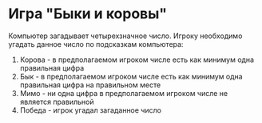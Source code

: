 # Игра "Быки и коровы"
Компьютер загадывает четырехзначное число. Игроку необходимо угадать данное число по подсказкам компьютера:
1. Корова - в предполагаемом игроком числе есть как минимум одна правильная цифра
2. Бык - в предполагаемом игроком числе есть как минимум одна правильная цифра на правильном месте
3. Мимо - ни одна цифра в предполагаемом игроком числе не является правильной
4. Победа - игрок угадал загаданное число
